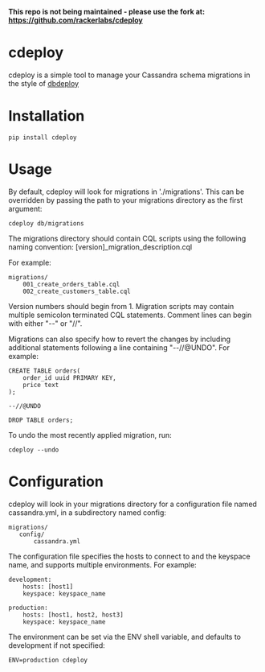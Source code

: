**This repo is not being maintained - please use the fork at: https://github.com/rackerlabs/cdeploy**

cdeploy
=======

cdeploy is a simple tool to manage your Cassandra schema migrations in the style of [dbdeploy](http://dbdeploy.com/)

Installation
=====

```pip install cdeploy```

Usage
=====

By default, cdeploy will look for migrations in './migrations'. This can be overridden by passing the path to your migrations directory as the first argument:

    cdeploy db/migrations

The migrations directory should contain CQL scripts using the following naming convention: [version]_migration_description.cql

For example:

    migrations/
        001_create_orders_table.cql
        002_create_customers_table.cql

Version numbers should begin from 1. Migration scripts may contain multiple semicolon terminated CQL statements. Comment lines can begin with either "--" or "//".

Migrations can also specify how to revert the changes by including additional statements following a line containing "--//@UNDO". For example:

    CREATE TABLE orders(
        order_id uuid PRIMARY KEY,
        price text
    );
    
    --//@UNDO
    
    DROP TABLE orders;

To undo the most recently applied migration, run:

    cdeploy --undo

Configuration
====

cdeploy will look in your migrations directory for a configuration file named cassandra.yml, in a subdirectory named config:

    migrations/
       config/
           cassandra.yml

The configuration file specifies the hosts to connect to and the keyspace name, and supports multiple environments. For example:

    development:
        hosts: [host1]
        keyspace: keyspace_name
    
    production:
        hosts: [host1, host2, host3]
        keyspace: keyspace_name

The environment can be set via the ENV shell variable, and defaults to development if not specified:

    ENV=production cdeploy

